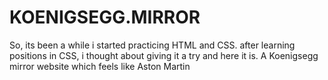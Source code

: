 # KOENIGSEGG.MIRROR
So, its been a while i started practicing HTML and CSS. after learning positions in CSS, i thought about giving it a try and here it is. A Koenigsegg mirror website which feels like Aston Martin
